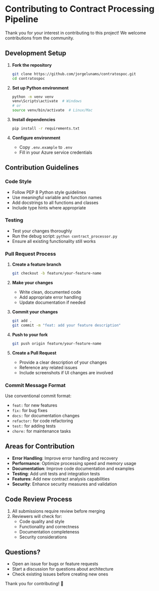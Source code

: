 # Contributing to Contract Processing Pipeline

Thank you for your interest in contributing to this project! We welcome contributions from the community.

## Development Setup

1. **Fork the repository**
   ```bash
   git clone https://github.com/jorgelunams/contratospoc.git
   cd contratospoc
   ```

2. **Set up Python environment**
   ```bash
   python -m venv venv
   venv\Scripts\activate  # Windows
   # or
   source venv/bin/activate  # Linux/Mac
   ```

3. **Install dependencies**
   ```bash
   pip install -r requirements.txt
   ```

4. **Configure environment**
   - Copy `.env.example` to `.env`
   - Fill in your Azure service credentials

## Contribution Guidelines

### Code Style
- Follow PEP 8 Python style guidelines
- Use meaningful variable and function names
- Add docstrings to all functions and classes
- Include type hints where appropriate

### Testing
- Test your changes thoroughly
- Run the debug script: `python contract_processor.py`
- Ensure all existing functionality still works

### Pull Request Process

1. **Create a feature branch**
   ```bash
   git checkout -b feature/your-feature-name
   ```

2. **Make your changes**
   - Write clean, documented code
   - Add appropriate error handling
   - Update documentation if needed

3. **Commit your changes**
   ```bash
   git add .
   git commit -m "feat: add your feature description"
   ```

4. **Push to your fork**
   ```bash
   git push origin feature/your-feature-name
   ```

5. **Create a Pull Request**
   - Provide a clear description of your changes
   - Reference any related issues
   - Include screenshots if UI changes are involved

### Commit Message Format

Use conventional commit format:
- `feat:` for new features
- `fix:` for bug fixes
- `docs:` for documentation changes
- `refactor:` for code refactoring
- `test:` for adding tests
- `chore:` for maintenance tasks

## Areas for Contribution

- **Error Handling**: Improve error handling and recovery
- **Performance**: Optimize processing speed and memory usage
- **Documentation**: Improve code documentation and examples
- **Testing**: Add unit tests and integration tests
- **Features**: Add new contract analysis capabilities
- **Security**: Enhance security measures and validation

## Code Review Process

1. All submissions require review before merging
2. Reviewers will check for:
   - Code quality and style
   - Functionality and correctness
   - Documentation completeness
   - Security considerations

## Questions?

- Open an issue for bugs or feature requests
- Start a discussion for questions about architecture
- Check existing issues before creating new ones

Thank you for contributing! 🎉
